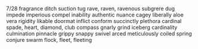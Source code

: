 7/28
fragrance
ditch
suction
tug
rave, raven, ravenous
subgrere
dug
impede
imperious
compel
inability
authentic
nuance
cagey
liberally
aloe vera 
rigidity 
likable
doormat
inflict
conform
succinctly
plethora
cardinal
spade, heart, diamond, club
compass
gnarly
grind
iceberg
cardinality
culmination
pinnacle
grippy
snappy
swivel
arced
meticulously
coiled spring
conjure
swarm 
flock, fleet, fleeting
